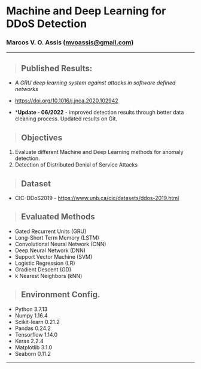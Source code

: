 # Machine and Deep Learning for DDoS Detection
### Marcos V. O. Assis (mvoassis@gmail.com)
***

> ## Published Results:

* *A GRU deep learning system against attacks in software defined networks*

* https://doi.org/10.1016/j.jnca.2020.102942



* \***Update - 06/2022** - improved detection results through better data cleaning process. Updated results on Git. 

> ## Objectives

1. Evaluate different Machine and Deep Learning methods for anomaly detection.
2. Detection of Distributed Denial of Service Attacks

> ## Dataset

* CIC-DDoS2019 - https://www.unb.ca/cic/datasets/ddos-2019.html

> ## Evaluated Methods

* Gated Recurrent Units (GRU)
* Long-Short Term Memory (LSTM)
* Convolutional Neural Network (CNN)
* Deep Neural Network (DNN)
* Support Vector Machine (SVM)
* Logistic Regression (LR)
* Gradient Descent (GD)
* k Nearest Neighbors (kNN)

> ## Environment Config.

* Python 3.7.13
* Numpy 1.16.4
* Scikit-learn 0.21.2
* Pandas 0.24.2
* Tensorflow 1.14.0
* Keras 2.2.4
* Matplotlib 3.1.0
* Seaborn 0.11.2

***
